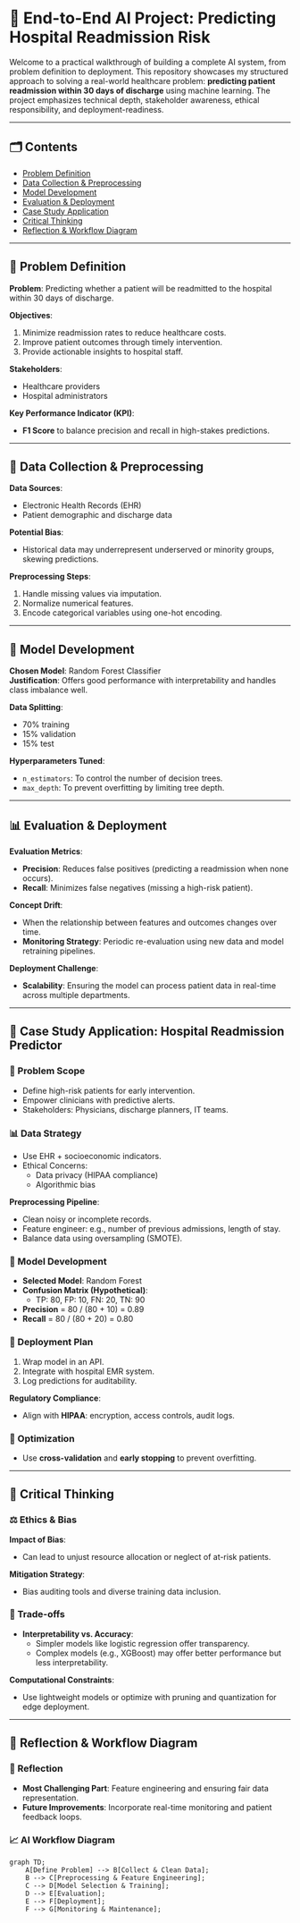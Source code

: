 # 🧠 End-to-End AI Project: Predicting Hospital Readmission Risk

Welcome to a practical walkthrough of building a complete AI system, from problem definition to deployment. This repository showcases my structured approach to solving a real-world healthcare problem: **predicting patient readmission within 30 days of discharge** using machine learning. The project emphasizes technical depth, stakeholder awareness, ethical responsibility, and deployment-readiness.

---

## 🗂️ Contents

- [Problem Definition](#problem-definition)
- [Data Collection & Preprocessing](#data-collection--preprocessing)
- [Model Development](#model-development)
- [Evaluation & Deployment](#evaluation--deployment)
- [Case Study Application](#case-study-application)
- [Critical Thinking](#critical-thinking)
- [Reflection & Workflow Diagram](#reflection--workflow-diagram)

---

## 📌 Problem Definition

**Problem**: Predicting whether a patient will be readmitted to the hospital within 30 days of discharge.

**Objectives**:
1. Minimize readmission rates to reduce healthcare costs.
2. Improve patient outcomes through timely intervention.
3. Provide actionable insights to hospital staff.

**Stakeholders**:
- Healthcare providers
- Hospital administrators

**Key Performance Indicator (KPI)**:
- **F1 Score** to balance precision and recall in high-stakes predictions.

---

## 🧼 Data Collection & Preprocessing

**Data Sources**:
- Electronic Health Records (EHR)
- Patient demographic and discharge data

**Potential Bias**:
- Historical data may underrepresent underserved or minority groups, skewing predictions.

**Preprocessing Steps**:
1. Handle missing values via imputation.
2. Normalize numerical features.
3. Encode categorical variables using one-hot encoding.

---

## 🧠 Model Development

**Chosen Model**: Random Forest Classifier  
**Justification**: Offers good performance with interpretability and handles class imbalance well.

**Data Splitting**:
- 70% training
- 15% validation
- 15% test

**Hyperparameters Tuned**:
- `n_estimators`: To control the number of decision trees.
- `max_depth`: To prevent overfitting by limiting tree depth.

---

## 📊 Evaluation & Deployment

**Evaluation Metrics**:
- **Precision**: Reduces false positives (predicting a readmission when none occurs).
- **Recall**: Minimizes false negatives (missing a high-risk patient).

**Concept Drift**:
- When the relationship between features and outcomes changes over time.
- **Monitoring Strategy**: Periodic re-evaluation using new data and model retraining pipelines.

**Deployment Challenge**:
- **Scalability**: Ensuring the model can process patient data in real-time across multiple departments.

---

## 🏥 Case Study Application: Hospital Readmission Predictor

### 🎯 Problem Scope
- Define high-risk patients for early intervention.
- Empower clinicians with predictive alerts.
- Stakeholders: Physicians, discharge planners, IT teams.

### 📊 Data Strategy
- Use EHR + socioeconomic indicators.
- Ethical Concerns:
  - Data privacy (HIPAA compliance)
  - Algorithmic bias

**Preprocessing Pipeline**:
- Clean noisy or incomplete records.
- Feature engineer: e.g., number of previous admissions, length of stay.
- Balance data using oversampling (SMOTE).

### 🤖 Model Development
- **Selected Model**: Random Forest
- **Confusion Matrix (Hypothetical)**:
  - TP: 80, FP: 10, FN: 20, TN: 90
- **Precision** = 80 / (80 + 10) = 0.89  
- **Recall** = 80 / (80 + 20) = 0.80

### 🚀 Deployment Plan
1. Wrap model in an API.
2. Integrate with hospital EMR system.
3. Log predictions for auditability.

**Regulatory Compliance**:
- Align with **HIPAA**: encryption, access controls, audit logs.

### 🧩 Optimization
- Use **cross-validation** and **early stopping** to prevent overfitting.

---

## 🤔 Critical Thinking

### ⚖️ Ethics & Bias
**Impact of Bias**:
- Can lead to unjust resource allocation or neglect of at-risk patients.

**Mitigation Strategy**:
- Bias auditing tools and diverse training data inclusion.

### 🔄 Trade-offs
- **Interpretability vs. Accuracy**:
  - Simpler models like logistic regression offer transparency.
  - Complex models (e.g., XGBoost) may offer better performance but less interpretability.

**Computational Constraints**:
- Use lightweight models or optimize with pruning and quantization for edge deployment.

---

## 🔄 Reflection & Workflow Diagram

### 💭 Reflection
- **Most Challenging Part**: Feature engineering and ensuring fair data representation.
- **Future Improvements**: Incorporate real-time monitoring and patient feedback loops.

### 📈 AI Workflow Diagram

```mermaid
graph TD;
    A[Define Problem] --> B[Collect & Clean Data];
    B --> C[Preprocessing & Feature Engineering];
    C --> D[Model Selection & Training];
    D --> E[Evaluation];
    E --> F[Deployment];
    F --> G[Monitoring & Maintenance];
